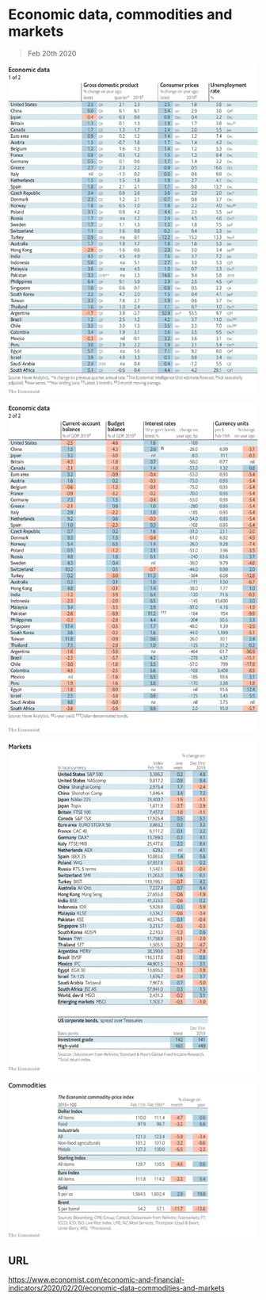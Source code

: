 # Economic data, commodities and markets

> Feb 20th 2020



![](./images/20200222_INT101.png)



![](./images/20200222_INT102.png)



![](./images/20200222_INT201.png)



![](./images/20200222_INT401.png)

## URL

https://www.economist.com/economic-and-financial-indicators/2020/02/20/economic-data-commodities-and-markets
